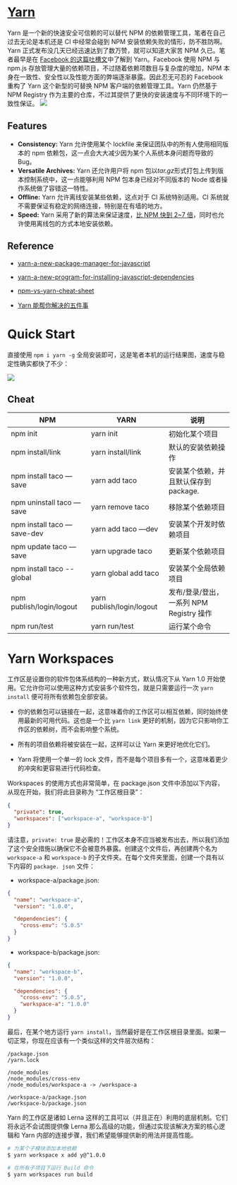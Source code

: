 # [Yarn](https://github.com/yarnpkg/yarn)

Yarn 是一个新的快速安全可信赖的可以替代 NPM 的依赖管理工具，笔者在自己过去无论是本机还是 CI 中经常会碰到 NPM 安装依赖失败的情形，防不胜防啊。Yarn 正式发布没几天已经迅速达到了数万赞，就可以知道大家苦 NPM 久已。笔者最早是在 [Facebook 的这篇吐槽文](https://code.facebook.com/posts/1840075619545360/yarn-a-new-package-manager-for-javascript/)中了解到 Yarn。Facebook 使用 NPM 与 npm.js 存放管理大量的依赖项目，不过随着依赖项数目与复杂度的增加，NPM 本身在一致性、安全性以及性能方面的弊端逐渐暴露。因此忍无可忍的 Facebook 重构了 Yarn 这个新型的可替换 NPM 客户端的依赖管理工具。Yarn 仍然基于 NPM Registry 作为主要的仓库，不过其提供了更快的安装速度与不同环境下的一致性保证。
![](https://coding.net/u/hoteam/p/Cache/git/raw/master/2016/10/2/1-6b1tRgneuFkZol6ZQqo-lQ.png)

## Features

- **Consistency:** Yarn 允许使用某个 lockfile 来保证团队中的所有人使用相同版本的 npm 依赖包，这一点会大大减少因为某个人系统本身问题而导致的 Bug。
- **Versatile Archives:** Yarn 还允许用户将 npm 包以*tar.gz*形式打包上传到版本控制系统中，这一点能够利用 NPM 包本身已经对不同版本的 Node 或者操作系统做了容错这一特性。
- **Offline:** Yarn 允许离线安装某些依赖，这点对于 CI 系统特别适用。CI 系统就不需要保证有稳定的网络连接，特别是在有墙的地方。
- **Speed:** Yarn 采用了新的算法来保证速度，[比 NPM 快到 2~7 倍](https://yarnpkg.com/en/compare)，同时也允许使用离线包的方式本地安装依赖。

## Reference

- [yarn-a-new-package-manager-for-javascript](https://code.facebook.com/posts/1840075619545360/yarn-a-new-package-manager-for-javascript/)

- [yarn-a-new-program-for-installing-javascript-dependencies](https://blog.getexponent.com/yarn-a-new-program-for-installing-javascript-dependencies-44961956e728#.qf8fmeg4g)

- [npm-vs-yarn-cheat-sheet](https://shift.infinite.red/npm-vs-yarn-cheat-sheet-8755b092e5cc#.dcd5qeolm)

- [Yarn 能帮你解决的五件事](http://www.tuicool.com/articles/Yn2iU3Q)

# Quick Start

直接使用 `npm i yarn -g` 全局安装即可，这是笔者本机的运行结果图，速度与稳定性确实都快了不少：

![](https://coding.net/u/hoteam/p/Cache/git/raw/master/2016/10/2/9A18FA64-6871-4A55-B77D-7DAE78371DE5.png)

## Cheat

| NPM                        | YARN                      | 说明                                     |
| -------------------------- | ------------------------- | ---------------------------------------- |
| npm init                   | yarn init                 | 初始化某个项目                           |
| npm install/link           | yarn install/link         | 默认的安装依赖操作                       |
| npm install taco —save     | yarn add taco             | 安装某个依赖，并且默认保存到 package.    |
| npm uninstall taco —save   | yarn remove taco          | 移除某个依赖项目                         |
| npm install taco —save-dev | yarn add taco —dev        | 安装某个开发时依赖项目                   |
| npm update taco —save      | yarn upgrade taco         | 更新某个依赖项目                         |
| npm install taco --global  | yarn global add taco      | 安装某个全局依赖项目                     |
| npm publish/login/logout   | yarn publish/login/logout | 发布/登录/登出，一系列 NPM Registry 操作 |
| npm run/test               | yarn run/test             | 运行某个命令                             |

# Yarn Workspaces

工作区是设置你的软件包体系结构的一种新方式，默认情况下从 Yarn 1.0 开始使用。它允许你可以使用这种方式安装多个软件包，就是只需要运行一次 `yarn install` 便可将所有依赖包全部安装。

- 你的依赖包可以链接在一起，这意味着你的工作区可以相互依赖，同时始终使用最新的可用代码。这也是一个比 `yarn link` 更好的机制，因为它只影响你工作区的依赖树，而不会影响整个系统。

- 所有的项目依赖将被安装在一起，这样可以让 Yarn 来更好地优化它们。

- Yarn 将使用一个单一的 lock 文件，而不是每个项目多有一个，这意味着更少的冲突和更容易进行代码检查。

Workspaces 的使用方式也非常简单，在 package.json 文件中添加以下内容，从现在开始，我们将此目录称为 “工作区根目录”：

```json
{
  "private": true,
  "workspaces": ["workspace-a", "workspace-b"]
}
```

请注意，`private: true` 是必需的！工作区本身不应当被发布出去，所以我们添加了这个安全措施以确保它不会被意外暴露。创建这个文件后，再创建两个名为 `workspace-a` 和 `workspace-b` 的子文件夹。在每个文件夹里面，创建一个具有以下内容的 `package. json` 文件：

- workspace-a/package.json:

```json
{
  "name": "workspace-a",
  "version": "1.0.0",

  "dependencies": {
    "cross-env": "5.0.5"
  }
}
```

- workspace-b/package.json:

```json
{
  "name": "workspace-b",
  "version": "1.0.0",

  "dependencies": {
    "cross-env": "5.0.5",
    "workspace-a": "1.0.0"
  }
}
```

最后，在某个地方运行 `yarn install`，当然最好是在工作区根目录里面。如果一切正常，你现在应该有一个类似这样的文件层次结构：

```
/package.json
/yarn.lock

/node_modules
/node_modules/cross-env
/node_modules/workspace-a -> /workspace-a

/workspace-a/package.json
/workspace-b/package.json
```

Yarn 的工作区是诸如 Lerna 这样的工具可以（并且正在）利用的底层机制。它们将永远不会试图提供像 Lerna 那么高级的功能，但通过实现该解决方案的核心逻辑和 Yarn 内部的连接步骤，我们希望能够提供新的用法并提高性能。

```sh
# 为某个子模块添加本地依赖
$ yarn workspace x add y@^1.0.0

# 在所有子项目下运行 Build 命令
$ yarn workspaces run build
```
